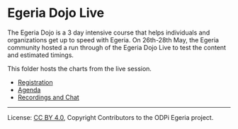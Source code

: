 <!-- SPDX-License-Identifier: CC-BY-4.0 -->
<!-- Copyright Contributors to the ODPi Egeria project 2020. -->

# Egeria Dojo Live

The Egeria Dojo is a 3 day intensive course that helps individuals and organizations get up to speed
with Egeria.  On 26th-28th May, the Egeria community hosted a run through of the Egeria Dojo Live
to test the content and estimated timings.

This folder hosts the charts from the live session.

* [Registration](https://www.eventbrite.com/e/egeria-dojo-live-tickets-105972970006)
* [Agenda](https://egeria.odpi.org/open-metadata-resources/open-metadata-tutorials/egeria-dojo/)
* [Recordings and Chat](https://community.ibm.com/community/user/datascience/blogs/susan-malaika/2020/05/28/odpi-egeria-dojo-live-become-an-open-sourc-contrib)



----
License: [CC BY 4.0](https://creativecommons.org/licenses/by/4.0/),
Copyright Contributors to the ODPi Egeria project.